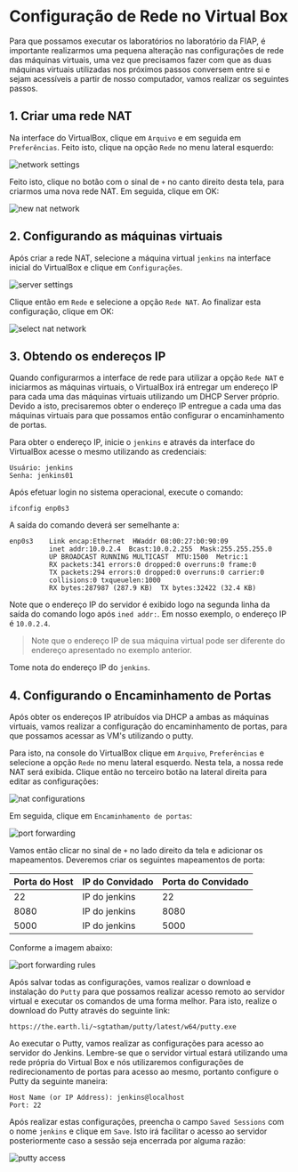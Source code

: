# Configuração de Rede no Virtual Box

Para que possamos executar os laboratórios no laboratório da FIAP, é importante realizarmos uma pequena alteração nas configurações de rede das máquinas virtuais, uma vez que precisamos fazer com que as duas máquinas virtuais utilizadas nos próximos passos conversem entre si e sejam acessíveis a partir de nosso computador, vamos realizar os seguintes passos.

## 1. Criar uma rede NAT

Na interface do VirtualBox, clique em `Arquivo` e em seguida em `Preferências`. Feito isto, clique na opção `Rede` no menu lateral esquerdo:

![network settings](/02-ConfiguracaoRedeVirtualBox/images/network_settings.png)

Feito isto, clique no botão com o sinal de `+` no canto direito desta tela, para criarmos uma nova rede NAT. Em seguida, clique em OK:

![new nat network](/02-ConfiguracaoRedeVirtualBox/images/new_nat_network.png)

## 2. Configurando as máquinas virtuais

Após criar a rede NAT, selecione a máquina virtual `jenkins` na interface inicial do VirtualBox e clique em `Configurações`.

![server settings](/02-ConfiguracaoRedeVirtualBox/images/server_settings.png)

Clique então em `Rede` e selecione a opção `Rede NAT`. Ao finalizar esta configuração, clique em OK:

![select nat network](/02-ConfiguracaoRedeVirtualBox/images/select_nat_network.png)


## 3. Obtendo os endereços IP

Quando configurarmos a interface de rede para utilizar a opção `Rede NAT` e iniciarmos as máquinas virtuais, o VirtualBox irá entregar um endereço IP para cada uma das máquinas virtuais utilizando um DHCP Server próprio. Devido a isto, precisaremos obter o endereço IP entregue a cada uma das máquinas virtuais para que possamos então configurar o encaminhamento de portas.

Para obter o endereço IP, inicie o `jenkins` e através da interface do VirtualBox acesse o mesmo utilizando as credenciais:

    Usuário: jenkins
    Senha: jenkins01

Após efetuar login no sistema operacional, execute o comando:

    ifconfig enp0s3

A saída do comando deverá ser semelhante a:

    enp0s3    Link encap:Ethernet  HWaddr 08:00:27:b0:90:09  
              inet addr:10.0.2.4  Bcast:10.0.2.255  Mask:255.255.255.0
              UP BROADCAST RUNNING MULTICAST  MTU:1500  Metric:1
              RX packets:341 errors:0 dropped:0 overruns:0 frame:0
              TX packets:294 errors:0 dropped:0 overruns:0 carrier:0
              collisions:0 txqueuelen:1000
              RX bytes:287987 (287.9 KB)  TX bytes:32422 (32.4 KB)

Note que o endereço IP do servidor é exibido logo na segunda linha da saída do comando logo após `ined addr:`. Em nosso exemplo, o endereço IP é `10.0.2.4`.

> Note que o endereço IP de sua máquina virtual pode ser diferente do endereço apresentado no exemplo anterior.

Tome nota do endereço IP do `jenkins`.


## 4. Configurando o Encaminhamento de Portas

Após obter os endereços IP atribuídos via DHCP a ambas as máquinas virtuais, vamos realizar a configuração do encaminhamento de portas, para que possamos acessar as VM's utilizando o putty.

Para isto, na console do VirtualBox clique em `Arquivo`, `Preferências` e selecione a opção `Rede` no menu lateral esquerdo. Nesta tela, a nossa rede NAT será exibida. Clique então no terceiro botão na lateral direita para editar as configurações:

![nat configurations](/02-ConfiguracaoRedeVirtualBox/images/nat_configurations.png)

Em seguida, clique em `Encaminhamento de portas`:

![port forwarding](/02-ConfiguracaoRedeVirtualBox/images/port_forwarding.png)

Vamos então clicar no sinal de `+` no lado direito da tela e adicionar os mapeamentos. Deveremos criar os seguintes mapeamentos de porta:

| Porta do Host | IP do Convidado   | Porta do Convidado |
|---------------|-------------------|--------------------|
| 22            | IP do jenkins     | 22                 |
| 8080            | IP do jenkins   | 8080               |
| 5000           | IP do jenkins    | 5000               |

Conforme a imagem abaixo:

![port forwarding rules](/02-ConfiguracaoRedeVirtualBox/images/port_forwarding_rules.png)

Após salvar todas as configurações, vamos realizar o download e instalação do `Putty` para que possamos realizar acesso remoto ao servidor virtual e executar os comandos de uma forma melhor. Para isto, realize o download do Putty através do seguinte link:

    https://the.earth.li/~sgtatham/putty/latest/w64/putty.exe

Ao executar o Putty, vamos realizar as configurações para acesso ao servidor do Jenkins. Lembre-se que o servidor virtual estará utilizando uma rede própria do Virtual Box e nós utilizaremos configurações de redirecionamento de portas para acesso ao mesmo, portanto configure o Putty da seguinte maneira:

    Host Name (or IP Address): jenkins@localhost
    Port: 22

Após realizar estas configurações, preencha o campo `Saved Sessions` com o nome `jenkins` e clique em `Save`. Isto irá facilitar o acesso ao servidor posteriormente caso a sessão seja encerrada por alguma razão:

![putty access](/02-ConfiguracaoRedeVirtualBox/images/putty_access.png)
